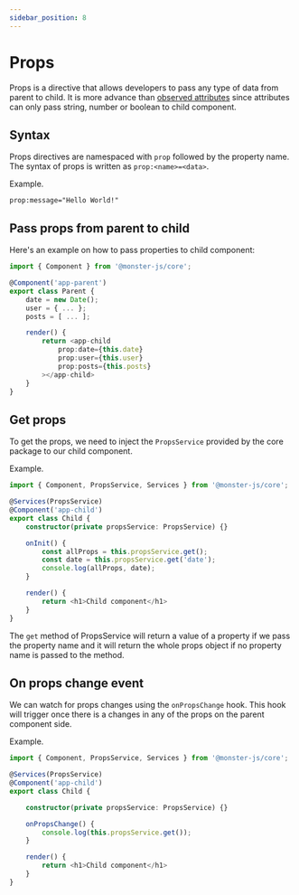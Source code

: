 ```yaml
---
sidebar_position: 8
---
```


# Props

Props is a directive that allows developers to pass any type of data from parent to child.
It is more advance than [observed attributes](./observed-attributes) since attributes can only pass string, number or boolean to child component.

## Syntax

Props directives are namespaced with `prop` followed by the property name. The syntax of props is written as `prop:<name>=<data>`.

Example.

```
prop:message="Hello World!"
```

## Pass props from parent to child

Here's an example on how to pass properties to child component:

```typescript
import { Component } from '@monster-js/core';

@Component('app-parent')
export class Parent {
    date = new Date();
    user = { ... };
    posts = [ ... ];

    render() {
        return <app-child
            prop:date={this.date}
            prop:user={this.user}
            prop:posts={this.posts}
        ></app-child>
    }
}
```

## Get props

To get the props, we need to inject the `PropsService` provided by the core package to our child component.

Example.

```typescript
import { Component, PropsService, Services } from '@monster-js/core';

@Services(PropsService)
@Component('app-child')
export class Child {
    constructor(private propsService: PropsService) {}

    onInit() {
        const allProps = this.propsService.get();
        const date = this.propsService.get('date');
        console.log(allProps, date);
    }

    render() {
        return <h1>Child component</h1>
    }
}
```

The `get` method of PropsService will return a value of a property if we pass the property name and it will return the whole props object if no property name is passed to the method.

## On props change event

We can watch for props changes using the `onPropsChange` hook.
This hook will trigger once there is a changes in any of the props on the parent component side.

Example.

```typescript
import { Component, PropsService, Services } from '@monster-js/core';

@Services(PropsService)
@Component('app-child')
export class Child {

    constructor(private propsService: PropsService) {}

    onPropsChange() {
        console.log(this.propsService.get());
    }

    render() {
        return <h1>Child component</h1>
    }
}
```
